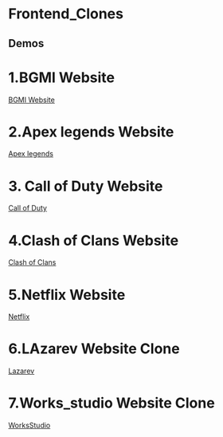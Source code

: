 # Frontend_Clones 

## Demos
# 1.BGMI Website
<a href="https://faizanmir01.github.io/BGMI_Website_clone/">BGMI Website</a>
# 2.Apex legends Website
<a href="https://faizanmir01.github.io/Apexlegends_Webiste_clone/">Apex legends</a>
# 3. Call of Duty Website
<a href="https://faizanmir01.github.io/CallOFDuty_Website_Clone/">Call of Duty </a>
# 4.Clash of Clans Website
<a href="https://faizanmir01.github.io/ClashOfClans_website_Clone/">Clash of Clans</a>
# 5.Netflix Website
<a href="https://faizanmir01.github.io/Netflix_Website_clone/">Netflix</a>
# 6.LAzarev Website Clone
<a href="https://faizanmir01.github.io/Lazarev-Clone/">Lazarev</a>
# 7.Works_studio Website Clone
<a  href="https://faizanmir01.github.io/Works_Studio_Website_clone/">WorksStudio</a>
